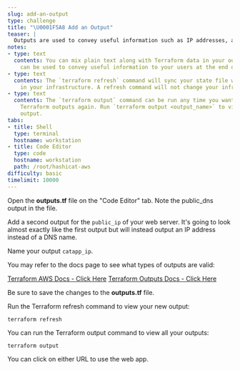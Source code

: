 ```yaml
---
slug: add-an-output
type: challenge
title: "\U0001F5A8️ Add an Output"
teaser: |
  Outputs are used to convey useful information such as IP addresses, application URLs or other useful data.
notes:
- type: text
  contents: You can mix plain text along with Terraform data in your outputs. Outputs
    can be used to convey useful information to your users at the end of a run.
- type: text
  contents: The `terraform refresh` command will sync your state file with what exists
    in your infrastructure. A refresh command will not change your infrastructure.
- type: text
  contents: The `terraform output` command can be run any time you want to see your
    Terraform outputs again. Run `terraform output <output_name>` to view a single
    output.
tabs:
- title: Shell
  type: terminal
  hostname: workstation
- title: Code Editor
  type: code
  hostname: workstation
  path: /root/hashicat-aws
difficulty: basic
timelimit: 10000
---
```

Open the **outputs.tf** file on the "Code Editor" tab. Note the public_dns output in the file.

Add a second output for the `public_ip` of your web server. It's going to look almost exactly like the first output but will instead output an IP address instead of a DNS name.

Name your output `catapp_ip`.

You may refer to the docs page to see what types of outputs are valid:

[Terraform AWS Docs - Click Here](https://registry.terraform.io/providers/hashicorp/aws/latest/docs/resources/instance#attributes-reference)
[Terraform Outputs Docs - Click Here](https://www.terraform.io/docs/configuration/outputs.html)

Be sure to save the changes to the **outputs.tf** file.

Run the Terraform refresh command to view your new output:

```
terraform refresh
```

You can run the Terraform output command to view all your outputs:

```
terraform output
```

You can click on either URL to use the web app.